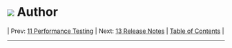 #  ![](favicon.png) Author

| Prev: [11 Performance Testing](./11_PerformanceTesting.md) | Next: [13 Release Notes](./13_RELEASE_NOTES.md) | [Table of Contents](../README.md) |

---
